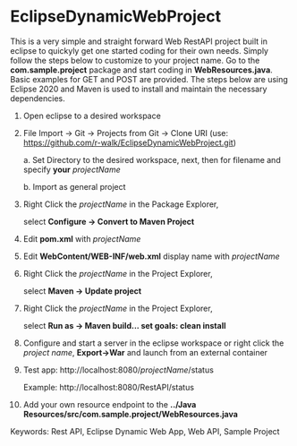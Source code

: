 # EclipseDynamicWebProject

This is a very simple and straight forward Web RestAPI project built in eclipse to quickyly get one started coding for their own needs. Simply follow the steps below to customize to your project name. Go to the **com.sample.project** package and start coding in **WebResources.java**. Basic examples for GET and POST are provided. The steps below are using Eclipse 2020 and Maven is used to install and maintain the necessary dependencies. 


1.  Open eclipse to a desired workspace

2.  File Import -> Git -> Projects from Git -> Clone URI (use: https://github.com/r-walk/EclipseDynamicWebProject.git)

	a. Set Directory to the desired workspace, next, then for filename and specify **your** *projectName*
	
	b. Import as general project
	
3.  Right Click the *projectName* in the Package Explorer, 

	select **Configure -> Convert to Maven Project**

4.  Edit **pom.xml** with *projectName*

5.  Edit **WebContent/WEB-INF/web.xml** display name with *projectName*

6.  Right Click the *projectName* in the Project Explorer, 
	
	select **Maven -> Update project**

7.  Right Click the *projectName* in the Project Explorer,

	select **Run as -> Maven build...  set goals: clean install**

8.  Configure and start a server in the eclipse workspace or right click the *project name*, **Export->War** and launch from an external container

9.  Test app: http://localhost:8080/*projectName*/status

     Example: http://localhost:8080/RestAPI/status

10. Add your own resource endpoint to the **../Java Resources/src/com.sample.project/WebResources.java**

Keywords:  Rest API, Eclipse Dynamic Web App, Web API, Sample Project

